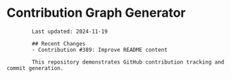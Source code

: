 # Contribution Graph Generator
            
            Last updated: 2024-11-19
            
            ## Recent Changes
            - Contribution #389: Improve README content
            
            This repository demonstrates GitHub contribution tracking and commit generation.
        